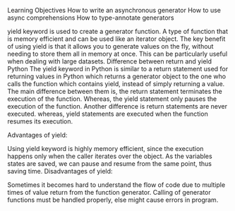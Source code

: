 Learning Objectives
How to write an asynchronous generator
How to use async comprehensions
How to type-annotate generators

yield keyword is used to create a generator function. A type of function that is memory efficient and can be used like an iterator object. The key benefit of using yield is that it allows you to generate values on the fly, without needing to store them all in memory at once. This can be particularly useful when dealing with large datasets.
Difference between return and yield Python
The yield keyword in Python is similar to a return statement used for returning values in Python which returns a generator object to the one who calls the function which contains yield, instead of simply returning a value. The main difference between them is, the return statement terminates the execution of the function. Whereas, the yield statement only pauses the execution of the function. Another difference is return statements are never executed. whereas, yield statements are executed when the function resumes its execution.

Advantages of yield:

Using yield keyword is highly memory efficient, since the execution happens only when the caller iterates over the object.
As the variables states are saved, we can pause and resume from the same point, thus saving time.
Disadvantages of yield: 

Sometimes it becomes hard to understand the flow of code due to multiple times of value return from the function generator.
Calling of generator functions must be handled properly, else might cause errors in program.